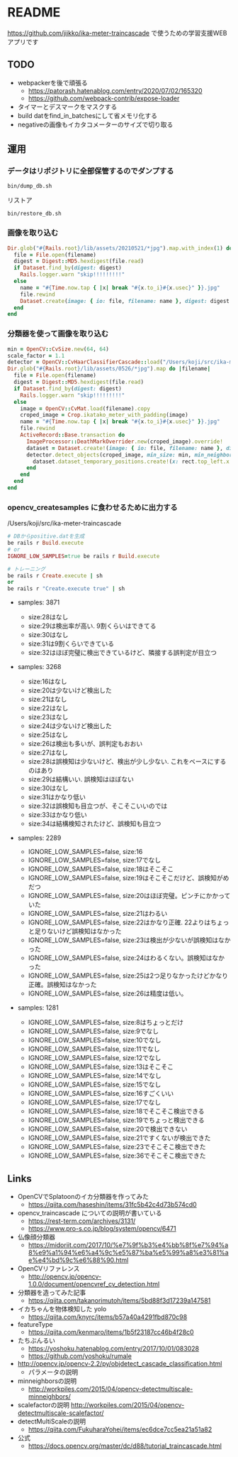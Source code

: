 # README
https://github.com/jiikko/ika-meter-traincascade で使うための学習支援WEBアプリです

## TODO
* webpackerを後で頑張る
  * https://patorash.hatenablog.com/entry/2020/07/02/165320
  * https://github.com/webpack-contrib/expose-loader
* タイマーとデスマークをマスクする
* build datをfind_in_batchesにして省メモリ化する
* negativeの画像もイカタコメーターのサイズで切り取る


## 運用
### データはリポジトリに全部保管するのでダンプする
```shell
bin/dump_db.sh
```

リストア

```shell
bin/restore_db.sh
```

### 画像を取り込む

```ruby
Dir.glob("#{Rails.root}/lib/assets/20210521/*jpg").map.with_index(1) do |filename, index|
  file = File.open(filename)
  digest = Digest::MD5.hexdigest(file.read)
  if Dataset.find_by(digest: digest)
    Rails.logger.warn "skip!!!!!!!!!"
  else
    name = "#{Time.now.tap { |x| break "#{x.to_i}#{x.usec}" }}.jpg"
    file.rewind
    Dataset.create(image: { io: file, filename: name }, digest: digest )
  end
end
```

### 分類器を使って画像を取り込む
```ruby
min = OpenCV::CvSize.new(64, 64)
scale_factor = 1.1
detector = OpenCV::CvHaarClassifierCascade::load("/Users/koji/src/ika-meter-training-assistant/tmp/model/cascade.xml")
Dir.glob("#{Rails.root}/lib/assets/0526/*jpg").map do |filename|
  file = File.open(filename)
  digest = Digest::MD5.hexdigest(file.read)
  if Dataset.find_by(digest: digest)
    Rails.logger.warn "skip!!!!!!!!!"
  else
    image = OpenCV::CvMat.load(filename).copy
    croped_image = Crop.ikatako_meter_with_padding(image)
    name = "#{Time.now.tap { |x| break "#{x.to_i}#{x.usec}" }}.jpg"
    file.rewind
    ActiveRecord::Base.transaction do
      ImageProcessor::DeathMarkOverrider.new(croped_image).override!
      dataset = Dataset.create!(image: { io: file, filename: name }, digest: digest )
      detector.detect_objects(croped_image, min_size: min, min_neighbors: 11, scale_factor: scale_factor).each do |rect|
        dataset.dataset_temporary_positions.create!(x: rect.top_left.x + 450, y: rect.top_left.y, width: rect.bottom_right.x - rect.top_left.x, height: rect.bottom_right.y)
      end
    end
  end
end
```

### opencv_createsamples に食わせるために出力する
/Users/koji/src/ika-meter-traincascade

```ruby
# DBからpositive.datを生成
be rails r Build.execute
# or
IGNORE_LOW_SAMPLES=true be rails r Build.execute

# トレーニング
be rails r Create.execute | sh
or
be rails r "Create.execute true" | sh
```

* samples: 3871
  * size:28はなし
  * size:29は検出率が高い. 9割くらいはできてる
  * size:30はなし
  * size:31は9割くらいできている
  * size:32はほぼ完璧に検出できているけど、隣接する誤判定が目立つ

* samples: 3268
  * size:16はなし
  * size:20は少ないけど検出した
  * size:21はなし
  * size:22はなし
  * size:23はなし
  * size:24は少ないけど検出した
  * size:25はなし
  * size:26は検出も多いが、誤判定もおおい
  * size:27はなし
  * size:28は誤検知は少ないけど、検出が少し少ない. これをベースにするのはあり
  * size:29は結構いい. 誤検知はほぼない
  * size:30はなし
  * size:31はかなり低い
  * size:32は誤検知も目立つが、そこそこいいのでは
  * size:33はかなり低い
  * size:34は結構検知されたけど、誤検知も目立つ

* samples: 2289
  * IGNORE_LOW_SAMPLES=false, size:16
  * IGNORE_LOW_SAMPLES=false, size:17でなし
  * IGNORE_LOW_SAMPLES=false, size:18はそこそこ
  * IGNORE_LOW_SAMPLES=false, size:19はそこそこだけど、誤検知がめだつ
  * IGNORE_LOW_SAMPLES=false, size:20はほぼ完璧。ピンチにかかっていた
  * IGNORE_LOW_SAMPLES=false, size:21はわるい
  * IGNORE_LOW_SAMPLES=false, size:22はかなり正確. 22よりはちょっと足りないけど誤検知はなかった
  * IGNORE_LOW_SAMPLES=false, size:23は検出が少ないが誤検知はなかった
  * IGNORE_LOW_SAMPLES=false, size:24はわるくない。誤検知はなかった
  * IGNORE_LOW_SAMPLES=false, size:25は2つ足りなかったけどかなり正確。誤検知はなかった
  * IGNORE_LOW_SAMPLES=false, size:26は精度は低い。

* samples: 1281
  * IGNORE_LOW_SAMPLES=false, size:8はちょっとだけ
  * IGNORE_LOW_SAMPLES=false, size:9でなし
  * IGNORE_LOW_SAMPLES=false, size:10でなし
  * IGNORE_LOW_SAMPLES=false, size:11でなし
  * IGNORE_LOW_SAMPLES=false, size:12でなし
  * IGNORE_LOW_SAMPLES=false, size:13はそこそこ
  * IGNORE_LOW_SAMPLES=false, size:14でなし
  * IGNORE_LOW_SAMPLES=false, size:15でなし
  * IGNORE_LOW_SAMPLES=false, size:16すごくいい
  * IGNORE_LOW_SAMPLES=false, size:17でなし
  * IGNORE_LOW_SAMPLES=false, size:18でそこそこ検出できる
  * IGNORE_LOW_SAMPLES=false, size:19でちょっと検出できる
  * IGNORE_LOW_SAMPLES=false, size:20で検出できない
  * IGNORE_LOW_SAMPLES=false, size:21ですくないが検出できた
  * IGNORE_LOW_SAMPLES=false, size:23でそこそこ検出できた
  * IGNORE_LOW_SAMPLES=false, size:36でそこそこ検出できた

## Links
* OpenCVでSplatoonのイカ分類器を作ってみた
  * https://qiita.com/haseshin/items/31fc5b42c4d73b574cd0
* opencv_traincascade についての説明が書いている
  * https://rest-term.com/archives/3131/
  * https://www.pro-s.co.jp/blog/system/opencv/6471
* 仏像顔分類器
  * https://midoriit.com/2017/10/%e7%9f%b3%e4%bb%8f%e7%94%a8%e9%a1%94%e6%a4%9c%e5%87%ba%e5%99%a8%e3%81%ae%e4%bd%9c%e6%88%90.html
* OpenCVリファレンス
  * http://opencv.jp/opencv-1.0.0/document/opencvref_cv_detection.html
* 分類器を造ってみた記事
  * https://qiita.com/takanorimutoh/items/5bd88f3d17239a147581
* イカちゃんを物体検知した yolo
  * https://qiita.com/knyrc/items/b57a40a4291fbd870c98
* featureType
  * https://qiita.com/kenmaro/items/1b5f23187cc46b4f28c0
* たちぶんるい
  * https://yoshoku.hatenablog.com/entry/2017/10/01/083028
  * https://github.com/yoshoku/rumale
* http://opencv.jp/opencv-2.2/py/objdetect_cascade_classification.html
  * パラメータの説明
* minneighborsの説明
  * http://workpiles.com/2015/04/opencv-detectmultiscale-minneighbors/
* scalefactorの説明
  http://workpiles.com/2015/04/opencv-detectmultiscale-scalefactor/
* detectMultiScaleの説明
  * https://qiita.com/FukuharaYohei/items/ec6dce7cc5ea21a51a82
* 公式
  * https://docs.opencv.org/master/dc/d88/tutorial_traincascade.html
